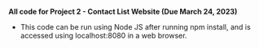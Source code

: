 **All code for Project 2 - Contact List Website (Due March 24, 2023)**

 - This code can be run using Node JS after running npm install, and is accessed using localhost:8080 in a web browser.

